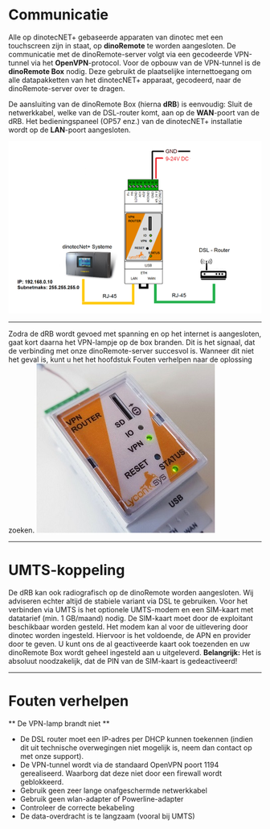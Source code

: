 ﻿# Communicatie

Alle op dinotecNET+ gebaseerde apparaten van dinotec met een touchscreen zijn in staat, op **dinoRemote** te worden aangesloten.
De communicatie met de dinoRemote-server volgt via een gecodeerde VPN-tunnel via het **OpenVPN**-protocol.
Voor de opbouw van de VPN-tunnel is de **dinoRemote Box** nodig. Deze gebruikt de plaatselijke internettoegang om alle datapakketten van het dinotecNET+ apparaat, gecodeerd, naar de dinoRemote-server over te dragen.

De aansluiting van de dinoRemote Box (hierna **dRB**) is eenvoudig:
Sluit de netwerkkabel, welke van de DSL-router komt, aan op de **WAN**-poort van de dRB. Het bedieningspaneel (OP57 enz.) van de dinotecNET+ installatie wordt op de **LAN**-poort aangesloten.

![image alt text](../assets/cable.png)
  
***

Zodra de dRB wordt gevoed met spanning en op het internet is aangesloten, gaat kort daarna het VPN-lampje op de box branden. Dit is het signaal, dat de verbinding met onze dinoRemote-server succesvol is.
Wanneer dit niet het geval is, kunt u het het hoofdstuk Fouten verhelpen naar de oplossing zoeken. 
![image alt text](../assets/vpn.jpg)  
***

# UMTS-koppeling

De dRB kan ook radiografisch op de dinoRemote worden aangesloten. Wij adviseren echter altijd de stabiele variant via DSL te gebruiken. 
Voor het verbinden via UMTS is het optionele UMTS-modem en een SIM-kaart met datatarief (min. 1 GB/maand) nodig. De SIM-kaart moet door de exploitant beschikbaar worden gesteld. 
Het modem kan al voor de uitlevering door dinotec worden ingesteld. Hiervoor is het voldoende, de APN en provider door te geven. U kunt ons de al geactiveerde kaart ook toezenden en uw dinoRemote Box wordt geheel ingesteld aan u uitgeleverd. 
**Belangrijk:** Het is absoluut noodzakelijk, dat de PIN van de SIM-kaart is gedeactiveerd!


***

# Fouten verhelpen

** De VPN-lamp brandt niet **

+ De DSL router moet een IP-adres per DHCP kunnen toekennen (indien dit uit technische overwegingen niet mogelijk is, neem dan contact op met onze support).
+ De VPN-tunnel wordt via de standaard OpenVPN poort 1194 gerealiseerd. Waarborg dat deze niet door een firewall wordt geblokkeerd.
+ Gebruik geen zeer lange onafgeschermde netwerkkabel
+ Gebruik geen wlan-adapter of Powerline-adapter
+ Controleer de correcte bekabeling
+ De data-overdracht is te langzaam (vooral bij UMTS)
